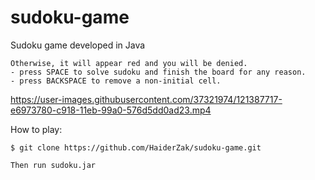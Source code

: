 # sudoku-game
Sudoku game developed in Java

``` - SELECT a cell, CHOOSE a digit between 1 - 9, press ENTER, and the program will accept it (green) if the number does not exist in its row and column. 
Otherwise, it will appear red and you will be denied. 
- press SPACE to solve sudoku and finish the board for any reason.
- press BACKSPACE to remove a non-initial cell.
```

https://user-images.githubusercontent.com/37321974/121387717-e6973780-c918-11eb-99a0-576d5dd0ad23.mp4

How to play:

```
$ git clone https://github.com/HaiderZak/sudoku-game.git

Then run sudoku.jar
```
